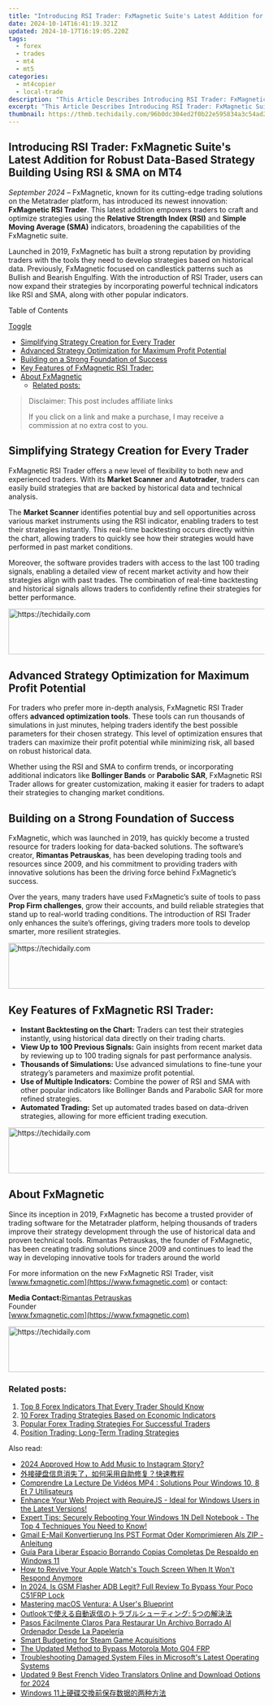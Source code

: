 ```yaml
---
title: "Introducing RSI Trader: FxMagnetic Suite's Latest Addition for Robust Data-Based Strategy Building Using RSI & SMA on MT4"
date: 2024-10-14T16:41:19.321Z
updated: 2024-10-17T16:19:05.220Z
tags:
  - forex
  - trades
  - mt4
  - mt5
categories:
  - mt4copier
  - local-trade
description: "This Article Describes Introducing RSI Trader: FxMagnetic Suite's Latest Addition for Robust Data-Based Strategy Building Using RSI & SMA on MT4"
excerpt: "This Article Describes Introducing RSI Trader: FxMagnetic Suite's Latest Addition for Robust Data-Based Strategy Building Using RSI & SMA on MT4"
thumbnail: https://thmb.techidaily.com/96b0dc304ed2f0b22e595834a3c54ad25662873342662329d5363509351a52f0.jpg
---
```


## Introducing RSI Trader: FxMagnetic Suite's Latest Addition for Robust Data-Based Strategy Building Using RSI & SMA on MT4

_September 2024 –_ FxMagnetic, known for its cutting-edge trading solutions on the Metatrader platform, has introduced its newest innovation: **FxMagnetic RSI Trader**. This latest addition empowers traders to craft and optimize strategies using the **Relative Strength Index (RSI)** and **Simple Moving Average (SMA)** indicators, broadening the capabilities of the FxMagnetic suite.

Launched in 2019, FxMagnetic has built a strong reputation by providing traders with the tools they need to develop strategies based on historical data. Previously, FxMagnetic focused on candlestick patterns such as Bullish and Bearish Engulfing. With the introduction of RSI Trader, users can now expand their strategies by incorporating powerful technical indicators like RSI and SMA, along with other popular indicators.

Table of Contents

[Toggle](https://tools.techidaily.com/mt4copier/products/)

* [Simplifying Strategy Creation for Every Trader](https://tools.techidaily.com/mt4copier/products/)
* [Advanced Strategy Optimization for Maximum Profit Potential](https://tools.techidaily.com/mt4copier/products/)
* [Building on a Strong Foundation of Success](https://tools.techidaily.com/mt4copier/products/)
* [Key Features of FxMagnetic RSI Trader:](https://tools.techidaily.com/mt4copier/products/)
* [About FxMagnetic](https://tools.techidaily.com/mt4copier/products/)  
   * [Related posts:](https://tools.techidaily.com/mt4copier/products/)

>  Disclaimer: This post includes affiliate links
>
>  If you click on a link and make a purchase, I may receive a commission at no extra cost to you.
>

## **Simplifying Strategy Creation for Every Trader**

FxMagnetic RSI Trader offers a new level of flexibility to both new and experienced traders. With its **Market Scanner** and **Autotrader**, traders can easily build strategies that are backed by historical data and technical analysis.

The **Market Scanner** identifies potential buy and sell opportunities across various market instruments using the RSI indicator, enabling traders to test their strategies instantly. This real-time backtesting occurs directly within the chart, allowing traders to quickly see how their strategies would have performed in past market conditions.

Moreover, the software provides traders with access to the last 100 trading signals, enabling a detailed view of recent market activity and how their strategies align with past trades. The combination of real-time backtesting and historical signals allows traders to confidently refine their strategies for better performance.

<!-- affiliate ads begin -->
<a href="https://appsumo.8odi.net/c/5597632/2068433/7443" target="_top" id="2068433">
  <img src="//a.impactradius-go.com/display-ad/7443-2068433" border="0" alt="https://techidaily.com" width="728" height="90"/>
</a>
<img height="0" width="0" src="https://appsumo.8odi.net/i/5597632/2068433/7443" style="position:absolute;visibility:hidden;" border="0" />
<!-- affiliate ads end -->

## **Advanced Strategy Optimization for Maximum Profit Potential**

For traders who prefer more in-depth analysis, FxMagnetic RSI Trader offers **advanced optimization tools**. These tools can run thousands of simulations in just minutes, helping traders identify the best possible parameters for their chosen strategy. This level of optimization ensures that traders can maximize their profit potential while minimizing risk, all based on robust historical data.

Whether using the RSI and SMA to confirm trends, or incorporating additional indicators like **Bollinger Bands** or **Parabolic SAR**, FxMagnetic RSI Trader allows for greater customization, making it easier for traders to adapt their strategies to changing market conditions.

## **Building on a Strong Foundation of Success**

FxMagnetic, which was launched in 2019, has quickly become a trusted resource for traders looking for data-backed solutions. The software’s creator, **Rimantas Petrauskas**, has been developing trading tools and resources since 2009, and his commitment to providing traders with innovative solutions has been the driving force behind FxMagnetic’s success.

Over the years, many traders have used FxMagnetic’s suite of tools to pass **Prop Firm challenges**, grow their accounts, and build reliable strategies that stand up to real-world trading conditions. The introduction of RSI Trader only enhances the suite’s offerings, giving traders more tools to develop smarter, more resilient strategies.

<!-- affiliate ads begin -->
<a href="https://aligracehair.sjv.io/c/5597632/1948909/19272" target="_top" id="1948909">
  <img src="//a.impactradius-go.com/display-ad/19272-1948909" border="0" alt="https://techidaily.com" width="728" height="90"/>
</a>
<img height="0" width="0" src="https://aligracehair.sjv.io/i/5597632/1948909/19272" style="position:absolute;visibility:hidden;" border="0" />
<!-- affiliate ads end -->

## **Key Features of FxMagnetic RSI Trader:**

* **Instant Backtesting on the Chart:** Traders can test their strategies instantly, using historical data directly on their trading charts.
* **View Up to 100 Previous Signals:** Gain insights from recent market data by reviewing up to 100 trading signals for past performance analysis.
* **Thousands of Simulations:** Use advanced simulations to fine-tune your strategy’s parameters and maximize profit potential.
* **Use of Multiple Indicators:** Combine the power of RSI and SMA with other popular indicators like Bollinger Bands and Parabolic SAR for more refined strategies.
* **Automated Trading:** Set up automated trades based on data-driven strategies, allowing for more efficient trading execution.

<!-- affiliate ads begin -->
<a href="https://appsumo.8odi.net/c/5597632/2151860/7443" target="_top" id="2151860">
  <img src="//a.impactradius-go.com/display-ad/7443-2151860" border="0" alt="https://techidaily.com" width="728" height="90"/>
</a>
<img height="0" width="0" src="https://appsumo.8odi.net/i/5597632/2151860/7443" style="position:absolute;visibility:hidden;" border="0" />
<!-- affiliate ads end -->

## **About FxMagnetic**

Since its inception in 2019, FxMagnetic has become a trusted provider of trading software for the Metatrader platform, helping thousands of traders improve their strategy development through the use of historical data and proven technical tools. Rimantas Petrauskas, the founder of FxMagnetic, has been creating trading solutions since 2009 and continues to lead the way in developing innovative tools for traders around the world

For more information on the new FxMagnetic RSI Trader, visit [www.fxmagnetic.com](https://www.fxmagnetic.com) or contact:

**Media Contact:**[Rimantas Petrauskas](https://www.rimantaspetrauskas.com)  
Founder  
[www.fxmagnetic.com](https://www.fxmagnetic.com)

<!-- affiliate ads begin -->
<a href="https://appsumo.8odi.net/c/5597632/2105859/7443" target="_top" id="2105859">
  <img src="//a.impactradius-go.com/display-ad/7443-2105859" border="0" alt="https://techidaily.com" width="728" height="90"/>
</a>
<img height="0" width="0" src="https://appsumo.8odi.net/i/5597632/2105859/7443" style="position:absolute;visibility:hidden;" border="0" />
<!-- affiliate ads end -->

### Related posts:

1. [Top 8 Forex Indicators That Every Trader Should Know](https://tools.techidaily.com/mt4copier/products/)
2. [10 Forex Trading Strategies Based on Economic Indicators](https://tools.techidaily.com/mt4copier/products/)
3. [Popular Forex Trading Strategies For Successful Traders](https://tools.techidaily.com/mt4copier/products/)
4. [Position Trading: Long-Term Trading Strategies](https://tools.techidaily.com/mt4copier/products/)

<ins class="adsbygoogle"
     style="display:block"
     data-ad-format="autorelaxed"
     data-ad-client="ca-pub-7571918770474297"
     data-ad-slot="1223367746"></ins>

<ins class="adsbygoogle"
     style="display:block"
     data-ad-client="ca-pub-7571918770474297"
     data-ad-slot="8358498916"
     data-ad-format="auto"
     data-full-width-responsive="true"></ins>

<span class="atpl-alsoreadstyle">Also read:</span>
<div><ul>
<li><a href="https://instagram-video-files.techidaily.com/2024-approved-how-to-add-music-to-instagram-story/"><u>2024 Approved How to Add Music to Instagram Story?</u></a></li>
<li><a href="https://win-top.techidaily.com/5asw5o6l56gs55uy5lplush5ogv5rai5asx5lqg77ym5aac5l2v6yeh55so6ieq5yqp5lplusu5asn77yf5bplusr6ycf5pwz56il/"><u>外接硬盘信息消失了，如何采用自助修复？快速教程</u></a></li>
<li><a href="https://tech-recovery.techidaily.com/comprendre-la-lecture-de-videos-mp4-solutions-pour-windows-10-8-et-7-utilisateurs/"><u>Comprendre La Lecture De Vidéos MP4 : Solutions Pour Windows 10, 8 Et 7 Utilisateurs</u></a></li>
<li><a href="https://win-top.techidaily.com/enhance-your-web-project-with-requirejs-ideal-for-windows-users-in-the-latest-versions/"><u>Enhance Your Web Project with RequireJS - Ideal for Windows Users in the Latest Versions!</u></a></li>
<li><a href="https://win-top.techidaily.com/expert-tips-securely-rebooting-your-windows-1n-dell-notebook-the-top-4-techniques-you-need-to-know/"><u>Expert Tips: Securely Rebooting Your Windows 1N Dell Notebook - The Top 4 Techniques You Need to Know!</u></a></li>
<li><a href="https://win-top.techidaily.com/gmail-e-mail-konvertierung-ins-pst-format-oder-komprimieren-als-zip-anleitung/"><u>Gmail E-Mail Konvertierung Ins PST Format Oder Komprimieren Als ZIP - Anleitung</u></a></li>
<li><a href="https://win-top.techidaily.com/guia-para-liberar-espacio-borrando-copias-completas-de-respaldo-en-windows-11/"><u>Guía Para Liberar Espacio Borrando Copias Completas De Respaldo en Windows 11</u></a></li>
<li><a href="https://tech-recovery.techidaily.com/how-to-revive-your-apple-watchs-touch-screen-when-it-wont-respond-anymore/"><u>How to Revive Your Apple Watch's Touch Screen When It Won't Respond Anymore</u></a></li>
<li><a href="https://android-frp.techidaily.com/in-2024-is-gsm-flasher-adb-legit-full-review-to-bypass-your-poco-c51frp-lock-by-drfone-android/"><u>In 2024, Is GSM Flasher ADB Legit? Full Review To Bypass Your Poco C51FRP Lock</u></a></li>
<li><a href="https://buynow-reviews.techidaily.com/mastering-macos-ventura-a-users-blueprint/"><u>Mastering macOS Ventura: A User's Blueprint</u></a></li>
<li><a href="https://win-top.techidaily.com/1728508188322-outlook-5/"><u>Outlookで使える自動返信のトラブルシューティング: 5つの解決法</u></a></li>
<li><a href="https://win-top.techidaily.com/pasos-facilmente-claros-para-restaurar-un-archivo-borrado-al-ordenador-desde-la-papeleria/"><u>Pasos Fácilmente Claros Para Restaurar Un Archivo Borrado Al Ordenador Desde La Papelería</u></a></li>
<li><a href="https://games-able.techidaily.com/smart-budgeting-for-steam-game-acquisitions/"><u>Smart Budgeting for Steam Game Acquisitions</u></a></li>
<li><a href="https://android-frp.techidaily.com/the-updated-method-to-bypass-motorola-moto-g04-frp-by-drfone-android/"><u>The Updated Method to Bypass Motorola Moto G04 FRP</u></a></li>
<li><a href="https://common-error.techidaily.com/troubleshooting-damaged-system-files-in-microsofts-latest-operating-systems/"><u>Troubleshooting Damaged System Files in Microsoft's Latest Operating Systems</u></a></li>
<li><a href="https://ai-video-translation.techidaily.com/updated-9-best-french-video-translators-online-and-download-options-for-2024/"><u>Updated 9 Best French Video Translators Online and Download Options for 2024</u></a></li>
<li><a href="https://win-top.techidaily.com/1728498476677-windows-11/"><u>Windows 11上硬碟交換前保存数据的两种方法</u></a></li>
</ul></div>


